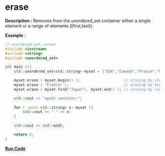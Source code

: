 # erase

**Description :** Removes from the unordered_set container either a single element or a range of elements ([first,last)).

**Example** :

```cpp
// unordered_set::erase
#include <iostream>
#include <string>
#include <unordered_set>

int main (){
    std::unordered_set<std::string> myset = {"USA","Canada","France","UK","Japan","Germany","Italy"};

    myset.erase ( myset.begin() );                    // erasing by iterator
    myset.erase ( "France" );                         // erasing by key
    myset.erase ( myset.find("Japan"), myset.end() ); // erasing by range

    std::cout << "myset contains:";
    
    for ( const std::string& x: myset ){
        std::cout << " " << x;
    }
    
    std::cout << std::endl;

    return 0;
}
```
[**Run Code**](https://rextester.com/HQQGSD91688)
